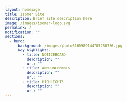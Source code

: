 ```yaml
---
layout: homepage
title: Isomer Site
description: Brief site description here
image: /images/isomer-logo.svg
permalink: /
notification: ""
sections:
  - hero:
      background: /images/photo6160989144705250736.jpg
      key_highlights:
        - title: NOTICEBOARD
          description: ""
          url: ""
        - title: ANNOUNCEMENTS
          description: ""
          url: ""
        - title: HIGHLIGHTS
          description: ""
          url: ""
---
```

